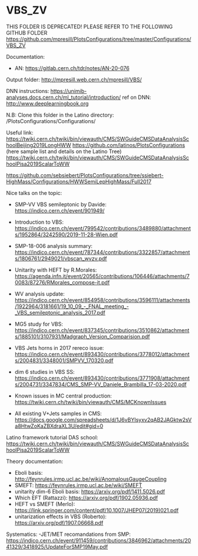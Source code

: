 # VBS_ZV

THIS FOLDER IS DEPRECATED!
PLEASE REFER TO THE FOLLOWING GITHUB FOLDER
https://github.com/mpresill/PlotsConfigurations/tree/master/Configurations/VBS_ZV




Documentation: 
- AN: https://gitlab.cern.ch/tdr/notes/AN-20-076

Output folder: http://mpresill.web.cern.ch/mpresill/VBS/


DNN instructions: https://unimib-analyses.docs.cern.ch/ml_tutorial/introduction/
ref on DNN: http://www.deeplearningbook.org

N.B: Clone this folder in the Latino directory: /PlotsConfigurations/Configurations/

Useful link:
https://twiki.cern.ch/twiki/bin/viewauth/CMS/SWGuideCMSDataAnalysisSchoolBeijing2019LongHWW
https://github.com/latinos/PlotsConfigurations (here sample list and details on the Latino Tree)
https://twiki.cern.ch/twiki/bin/viewauth/CMS/SWGuideCMSDataAnalysisSchoolPisa2019ScalarToWW

https://github.com/sebsiebert/PlotsConfigurations/tree/ssiebert-HighMass/Configurations/HWWSemiLepHighMass/Full2017

Nice talks on the topic:
- SMP-VV VBS semileptonic by Davide: 
https://indico.cern.ch/event/901949/
- Introduction to VBS:
https://indico.cern.ch/event/799542/contributions/3489880/attachments/1952864/3242590/2019-11-28-Wien.pdf
- SMP-18-006 analysis summary: https://indico.cern.ch/event/787344/contributions/3322857/attachments/1806761/2949021/vbscan_wvzv.pdf
- Unitarity with HEFT by R.Morales: https://agenda.infn.it/event/20565/contributions/106446/attachments/70083/87276/RMorales_compose-it.pdf 
- WV analysis update: https://indico.cern.ch/event/854958/contributions/3596111/attachments/1922964/3181661/19_10_09_-_FNAL_meeting_-_VBS_semileptonic_analysis_2017.pdf
- MG5 study for VBS: https://indico.cern.ch/event/837345/contributions/3510862/attachments/1885101/3107931/Madgraph_Version_Comparision.pdf
- VBS Jets horns in 2017 rereco issue:
https://indico.cern.ch/event/893430/contributions/3778012/attachments/2004831/3348001/SMPVV_170320.pdf
- dim 6 studies in VBS SS:
https://indico.cern.ch/event/893430/contributions/3771908/attachments/2004731/3347834/CMS_SMP-VV_Daniele_Brambilla_17-03-2020.pdf

- Known issues in MC central production: https://twiki.cern.ch/twiki/bin/viewauth/CMS/MCKnownIssues
- All existing V+Jets samples in CMS: https://docs.google.com/spreadsheets/d/1J6vBYIsyxv2qAB2JAGktw2sVa8HtwZoKaZBXdraXL3U/edit#gid=0

Latino framework tutorial DAS school:
https://twiki.cern.ch/twiki/bin/viewauth/CMS/SWGuideCMSDataAnalysisSchoolPisa2019ScalarToWW

Theory documentation:
- Eboli basis: http://feynrules.irmp.ucl.ac.be/wiki/AnomalousGaugeCoupling 
- SMEFT: https://feynrules.irmp.ucl.ac.be/wiki/SMEFT
- unitarity dim-6 Eboli basis: https://arxiv.org/pdf/1411.5026.pdf
- Which EFT (Rattazzi): https://arxiv.org/pdf/1902.05936.pdf
- HEFT vs SMEFT (Merlo): https://link.springer.com/content/pdf/10.1007/JHEP07(2019)021.pdf
- unitarization effects in VBS (Roberto): https://arxiv.org/pdf/1907.06668.pdf

Systematics:
-JET/MET recomandations from SMP: https://indico.cern.ch/event/911459/contributions/3846962/attachments/2041329/3418925/UpdateForSMP19May.pdf
